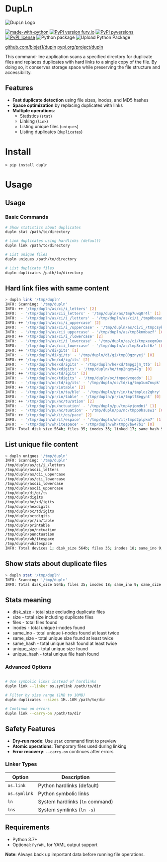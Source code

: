 # DupLn

![DupLn Logo](dupln.png)

[![made-with-python](https://img.shields.io/badge/Made%20with-Python-1f425f.svg)](https://www.python.org/)
[![PyPI version fury.io](https://badge.fury.io/py/dupln.svg)](https://pypi.python.org/pypi/dupln/)
[![PyPI pyversions](https://img.shields.io/pypi/pyversions/dupln.svg)](https://pypi.python.org/pypi/dupln/)
[![PyPI license](https://img.shields.io/pypi/l/dupln.svg)](https://pypi.python.org/pypi/dupln/)
![Python package](https://github.com/biojet1/dupln/workflows/Python%20package/badge.svg)
![Upload Python Package](https://github.com/biojet1/dupln/workflows/Upload%20Python%20Package/badge.svg)

[github.com/biojet1/dupln](https://github.com/biojet1/dupln)
[pypi.org/project/dupln](https://pypi.org/project/dupln/)

This command-line application scans a specified directory for duplicate files and replaces duplicates with hard links to a single
copy of the file. By doing so, it conserves storage space while preserving the file structure and accessibility.

## Features

- **Fast duplicate detection** using file sizes, inodes, and MD5 hashes
- **Space optimization** by replacing duplicates with links
- **Multiple operations**:
  - Statistics (`stat`)
  - Linking (`link`)
  - Listing unique files (`uniques`)
  - Listing duplicates (`duplicates`)

# Install

```
> pip install dupln
```

# Usage

## Usage

### Basic Commands

```bash
# Show statistics about duplicates
dupln stat /path/to/directory

# Link duplicates using hardlinks (default)
dupln link /path/to/directory

# List unique files
dupln uniques /path/to/directory

# List duplicate files
dupln duplicates /path/to/directory
```

## Hard link files with same content

```bash
> dupln link '/tmp/dupln'
INFO: Scanning: '/tmp/dupln'
INFO: ++ '/tmp/dupln/as/ci/i_letters' [2]
INFO:  - '/tmp/dupln/as/cii_letters' - '/tmp/dupln/as/tmp7uwq0r4l' [1]
INFO:  - '/tmp/dupln/as/ci/i_/letters' - '/tmp/dupln/as/ci/i_/tmp0beeaxht' [0]
INFO: ++ '/tmp/dupln/as/ci/i_uppercase' [2]
INFO:  - '/tmp/dupln/as/ci/i_/uppercase' - '/tmp/dupln/as/ci/i_/tmpcsykrlv5' [1]
INFO:  - '/tmp/dupln/as/cii_uppercase' - '/tmp/dupln/as/tmp5knmbazf' [0]
INFO: ++ '/tmp/dupln/as/ci/i_/lowercase' [2]
INFO:  - '/tmp/dupln/as/ci/i_lowercase' - '/tmp/dupln/as/ci/tmpxeegm9eu' [1]
INFO:  - '/tmp/dupln/as/cii_lowercase' - '/tmp/dupln/as/tmp8ra1cf6z' [0]
INFO: ++ '/tmp/dupln/di/gits' [1]
INFO:  - '/tmp/dupln/di/gi/ts' - '/tmp/dupln/di/gi/tmp80gznyej' [0]
INFO: ++ '/tmp/dupln/he/xd/ig/its' [2]
INFO:  - '/tmp/dupln/he/xd/igits' - '/tmp/dupln/he/xd/tmpg3jm_ttb' [1]
INFO:  - '/tmp/dupln/he/xdigits' - '/tmp/dupln/he/tmp2nqxy47g' [0]
INFO: ++ '/tmp/dupln/oc/td/igits' [2]
INFO:  - '/tmp/dupln/oc/tdigits' - '/tmp/dupln/oc/tmpodvxqodo' [1]
INFO:  - '/tmp/dupln/oc/td/ig/its' - '/tmp/dupln/oc/td/ig/tmp1um7nupk' [0]
INFO: ++ '/tmp/dupln/pr/intable' [2]
INFO:  - '/tmp/dupln/pr/in/ta/ble' - '/tmp/dupln/pr/in/ta/tmploz2qhry' [1]
INFO:  - '/tmp/dupln/pr/in/table' - '/tmp/dupln/pr/in/tmptf8egynt' [0]
INFO: ++ '/tmp/dupln/pu/nc/tu/ation' [2]
INFO:  - '/tmp/dupln/pu/nctuation' - '/tmp/dupln/pu/tmp4yjomdni' [1]
INFO:  - '/tmp/dupln/pu/nc/tuation' - '/tmp/dupln/pu/nc/tmpp0hsusw1' [0]
INFO: ++ '/tmp/dupln/wh/it/es/pace' [2]
INFO:  - '/tmp/dupln/wh/it/espace' - '/tmp/dupln/wh/it/tmpd2plpkm7' [1]
INFO:  - '/tmp/dupln/wh/itespace' - '/tmp/dupln/wh/tmpg7bw47b1' [0]
INFO: Total disk_size 564b; files 35; inodes 35; linked 17; same_hash 9; same_size 8; size 1.1k; uniq_hash 9;
```

## List unique file content

```bash
> dupln uniques '/tmp/dupln'
INFO: Scanning: '/tmp/dupln'
/tmp/dupln/as/ci/i_/letters
/tmp/dupln/ascii_letters
/tmp/dupln/as/cii_uppercase
/tmp/dupln/as/cii_lowercase
/tmp/dupln/ascii_lowercase
/tmp/dupln/ascii_uppercase
/tmp/dupln/di/gi/ts
/tmp/dupln/digits
/tmp/dupln/he/xd/igits
/tmp/dupln/hexdigits
/tmp/dupln/oc/td/igits
/tmp/dupln/octdigits
/tmp/dupln/pr/in/table
/tmp/dupln/printable
/tmp/dupln/pu/nctuation
/tmp/dupln/punctuation
/tmp/dupln/wh/itespace
/tmp/dupln/whitespace
INFO: Total devices 1; disk_size 564b; files 35; inodes 18; same_ino 9; size 1.1k; unique_size 8;
```

## Show stats about duplicate files

```bash
> dupln stat '/tmp/dupln'
INFO: Scanning: '/tmp/dupln'
INFO: Total disk_size 564b; files 35; inodes 18; same_ino 9; same_size 8; size 1.1k;
```

## Stats meaning

- disk_size - total size excluding duplicate files
- size - total size including duplicate files
- files - total files found
- inodes - total unique i-nodes found
- same_ino - total unique i-nodes found at least twice
- same_size - total unique size found at least twice
- same_hash - total unique hash found at least twice
- unique_size - total unique size found
- unique_hash - total unique file hash found

### Advanced Options

```bash

# Use symbolic links instead of hardlinks
dupln link --linker os.symlink /path/to/dir

# Filter by size range (1MB to 10MB)
dupln duplicates --sizes 1M..10M /path/to/dir

# Continue on errors
dupln link --carry-on /path/to/dir
```

## Safety Features

- **Dry-run mode**: Use `stat` command first to preview
- **Atomic operations**: Temporary files used during linking
- **Error recovery**: `--carry-on` continues after errors

### Linker Types

| Option       | Description                     |
| ------------ | ------------------------------- |
| `os.link`    | Python hardlinks (default)      |
| `os.symlink` | Python symbolic links           |
| `ln`         | System hardlinks (`ln` command) |
| `lns`        | System symlinks (`ln -s`)       |

## Requirements

- Python 3.7+
- Optional: `PyYAML` for YAML output support

**Note**: Always back up important data before running file operations.
